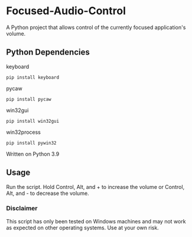 # Focused-Audio-Control
A Python project that allows control of the currently focused application's volume.

## Python Dependencies

keyboard

    pip install keyboard
pycaw

    pip install pycaw
win32gui

    pip install win32gui
win32process

    pip install pywin32
Written on Python 3.9

## Usage

Run the script.
Hold Control, Alt, and + to increase the volume or Control, Alt, and - to decrease the volume.


### Disclaimer
This script has only been tested on Windows machines and may not work as expected on other operating systems. Use at your own risk.
